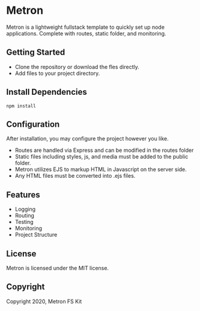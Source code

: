 # Metron

Metron is a lightweight fullstack template to quickly set up node applications. Complete with routes, static folder, and monitoring.

## Getting Started

- Clone the repository or download the fles directly.
- Add files to your project directory.

## Install Dependencies

```
npm install
```

## Configuration

After installation, you may configure the project however you like.

- Routes are handled via Express and can be modified in the routes folder
- Static files including styles, js, and media must be added to the public folder.
- Metron utilizes EJS to markup HTML in Javascript on the server side.
- Any HTML files must be converted into .ejs files.

## Features

- Logging
- Routing
- Testing
- Monitoring
- Project Structure

## License

Metron is licensed under the MIT license.

## Copyright

Copyright 2020, Metron FS Kit
